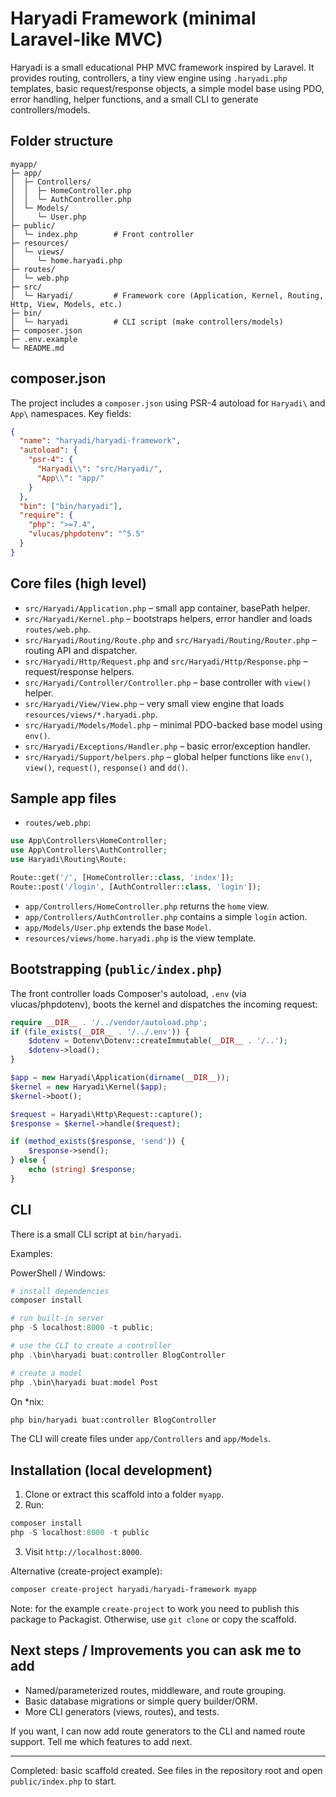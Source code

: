 # Haryadi Framework (minimal Laravel-like MVC)

Haryadi is a small educational PHP MVC framework inspired by Laravel. It provides routing, controllers, a tiny view engine using `.haryadi.php` templates, basic request/response objects, a simple model base using PDO, error handling, helper functions, and a small CLI to generate controllers/models.

## Folder structure

```
myapp/
├─ app/
│  ├─ Controllers/
│  │  ├─ HomeController.php
│  │  └─ AuthController.php
│  └─ Models/
│     └─ User.php
├─ public/
│  └─ index.php        # Front controller
├─ resources/
│  └─ views/
│     └─ home.haryadi.php
├─ routes/
│  └─ web.php
├─ src/
│  └─ Haryadi/         # Framework core (Application, Kernel, Routing, Http, View, Models, etc.)
├─ bin/
│  └─ haryadi          # CLI script (make controllers/models)
├─ composer.json
├─ .env.example
└─ README.md
```

## composer.json

The project includes a `composer.json` using PSR-4 autoload for `Haryadi\` and `App\` namespaces. Key fields:

```json
{
  "name": "haryadi/haryadi-framework",
  "autoload": {
    "psr-4": {
      "Haryadi\\": "src/Haryadi/",
      "App\\": "app/"
    }
  },
  "bin": ["bin/haryadi"],
  "require": {
    "php": ">=7.4",
    "vlucas/phpdotenv": "^5.5"
  }
}
```

## Core files (high level)

- `src/Haryadi/Application.php` – small app container, basePath helper.
- `src/Haryadi/Kernel.php` – bootstraps helpers, error handler and loads `routes/web.php`.
- `src/Haryadi/Routing/Route.php` and `src/Haryadi/Routing/Router.php` – routing API and dispatcher.
- `src/Haryadi/Http/Request.php` and `src/Haryadi/Http/Response.php` – request/response helpers.
- `src/Haryadi/Controller/Controller.php` – base controller with `view()` helper.
- `src/Haryadi/View/View.php` – very small view engine that loads `resources/views/*.haryadi.php`.
- `src/Haryadi/Models/Model.php` – minimal PDO-backed base model using `env()`.
- `src/Haryadi/Exceptions/Handler.php` – basic error/exception handler.
- `src/Haryadi/Support/helpers.php` – global helper functions like `env()`, `view()`, `request()`, `response()` and `dd()`.

## Sample app files

- `routes/web.php`:

```php
use App\Controllers\HomeController;
use App\Controllers\AuthController;
use Haryadi\Routing\Route;

Route::get('/', [HomeController::class, 'index']);
Route::post('/login', [AuthController::class, 'login']);
```

- `app/Controllers/HomeController.php` returns the `home` view.
- `app/Controllers/AuthController.php` contains a simple `login` action.
- `app/Models/User.php` extends the base `Model`.
- `resources/views/home.haryadi.php` is the view template.

## Bootstrapping (`public/index.php`)

The front controller loads Composer's autoload, `.env` (via vlucas/phpdotenv), boots the kernel and dispatches the incoming request:

```php
require __DIR__ . '/../vendor/autoload.php';
if (file_exists(__DIR__ . '/../.env')) {
    $dotenv = Dotenv\Dotenv::createImmutable(__DIR__ . '/..');
    $dotenv->load();
}

$app = new Haryadi\Application(dirname(__DIR__));
$kernel = new Haryadi\Kernel($app);
$kernel->boot();

$request = Haryadi\Http\Request::capture();
$response = $kernel->handle($request);

if (method_exists($response, 'send')) {
    $response->send();
} else {
    echo (string) $response;
}
```

## CLI

There is a small CLI script at `bin/haryadi`.

Examples:

PowerShell / Windows:

```powershell
# install dependencies
composer install

# run built-in server
php -S localhost:8000 -t public;

# use the CLI to create a controller
php .\bin\haryadi buat:controller BlogController

# create a model
php .\bin\haryadi buat:model Post
```

On \*nix:

```bash
php bin/haryadi buat:controller BlogController
```

The CLI will create files under `app/Controllers` and `app/Models`.

## Installation (local development)

1. Clone or extract this scaffold into a folder `myapp`.
2. Run:

```powershell
composer install
php -S localhost:8000 -t public
```

3. Visit `http://localhost:8000`.

Alternative (create-project example):

```powershell
composer create-project haryadi/haryadi-framework myapp
```

Note: for the example `create-project` to work you need to publish this package to Packagist. Otherwise, use `git clone` or copy the scaffold.

## Next steps / Improvements you can ask me to add

- Named/parameterized routes, middleware, and route grouping.
- Basic database migrations or simple query builder/ORM.
- More CLI generators (views, routes), and tests.

If you want, I can now add route generators to the CLI and named route support. Tell me which features to add next.

---

Completed: basic scaffold created. See files in the repository root and open `public/index.php` to start.
